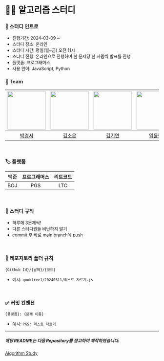 # 🧑‍💻 알고리즘 스터디

### 🚀 스터디 인트로
- 진행기간: 2024-03-09 ~
- 스터디 장소: 온라인
- 스터디 시간: 평일(월~금) 오전 11시
- 스터디 진행: 온라인으로 진행하며 한 문제당 한 사람씩 발표를 진행
- 플랫폼: 프로그래머스
- 사용 언어: JavaScript, Python


### 👥 Team
| <img src="https://avatars.githubusercontent.com/u/91651812?v=4" width="125PX" height="125PX"> | <img src="https://avatars.githubusercontent.com/u/111335529?v=4" width="125PX" height="125PX"> | <img src="https://avatars.githubusercontent.com/u/46954114?v=4" width="125PX" height="125PX"> | <img src="https://avatars.githubusercontent.com/u/49686619?v=4" width="125PX" height="125PX"> | <img src="https://avatars.githubusercontent.com/u/97735859?v=4" width="125PX" height="125PX"> |
| :-------------------------------------------------------------------------------------------: | :--------------------------------------------------------------------------------------------: | :-------------------------------------------------------------------------------------------: | :-------------------------------------------------------------------------------------------: | :-------------------------------------------------------------------------------------------: |
|                             [박경서](https://github.com/zermzerm)                             |                            [김소은](https://github.com/summerkimm)                             |                              [김기연](https://github.com/arky02)                              |                              [임윤혁](https://github.com/oauch)                               |                            [박종민](https://github.com/qooktree1)                             |

<br />

### 🏷️ 플랫폼
| 백준 | 프로그래머스 | 리트코드 |
| :-------------------------------------------------------------------------------------------: | :--------------------------------------------------------------------------------------------: | :-------------------------------------------------------------------------------------------: |
| BOJ | PGS | LTC |

<br/>

### 🧐 스터디 규칙
- 하루에 3문제씩!
- 다른 스터디원들 비난하지 말기
- commit 후 바로 main branch에 push

<br/>

### 📝 레포지토리 폴더 규칙
```
{Github Id}/{날짜}/{코드}
```
- 예시: `qooktree1/20240311/리스트 자르기.js`

<br/>

### ✅ 커밋 컨벤션
```
{플랫폼}: {문제 이름}
```
- 예시: `PGS: 리스트 자르기`

---
##### 해당 README는 다음 Repository를 참고하여 제작하였습니다.
[Algorithm Study](https://github.com/CodeSquad-2023-BE-Study/Algorithm-Study/tree/main)
